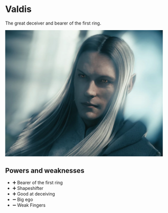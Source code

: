 # Valdis

The great deceiver and bearer of the first ring.


![Valdis](../images/the-deceiver-villain.png)


## Powers and weaknesses

* ➕ Bearer of the first ring
* ➕ Shapeshifter
* ➕ Good at deceiving
* ➖ Big ego
* ➖ Weak Fingers